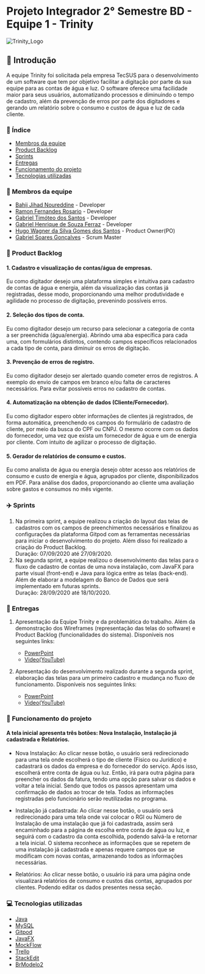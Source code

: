 # Projeto Integrador 2° Semestre BD - Equipe 1 - Trinity
![Trinity_Logo](https://user-images.githubusercontent.com/60863640/94086088-4fb53a00-fde0-11ea-9915-3ac9be131de7.png)

## :pushpin: Introdução
A equipe Trinity foi solicitada pela empresa TecSUS para o desenvolvimento de um software que tem por objetivo facilitar a digitação por parte da sua equipe para as contas de água e luz. O software oferece uma facilidade maior para seus usuários, automatizando processos e diminuindo o tempo de cadastro, além da prevenção de erros por parte dos digitadores e gerando um relatório sobre o consumo e custos de água e luz de cada cliente.

### :book: Índice
* [Membros da equipe](#necktie-membros-da-equipe)
* [Product Backlog](#gift-product-backlog)
* [Sprints](#airplane-sprints)
* [Entregas](#dart-entregas)
* [Funcionamento do projeto](#paperclip-funcionamento-do-projeto)
* [Tecnologias utilizadas](#computer-tecnologias-utilizadas)


### :necktie: Membros da equipe
* [Bahij Jihad Noureddine](https://www.linkedin.com/in/bahij-noureddine-941b681b7/) - Developer
* [Ramon Fernandes Rosario](https://www.linkedin.com/in/ramon-fernandes-19244a1ab/) - Developer
* [Gabriel Timóteo dos Santos](https://www.linkedin.com/in/gabriel-santos-2563571b2/) - Developer
* [Gabriel Henrique de Souza Ferraz](https://www.linkedin.com/in/gabriel-henrique-de-souza-ferraz-4873581b2/) - Developer
* [Hugo Wagner da Silva Gomes dos Santos](https://www.linkedin.com/in/hugo-wagner-692b83150/) - Product Owner(PO)
* [Gabriel Soares Gonçalves](https://www.linkedin.com/in/gabriel-soares-gon%C3%A7alves-a2b35a1b2/) - Scrum Master


### :gift: Product Backlog
#### 1. Cadastro e visualização de contas/água de empresas.<br/>
Eu como digitador desejo uma plataforma simples e intuitiva para cadastro de contas de água e energia, além da visualização das contas já registradas, desse modo, proporcionando uma melhor produtividade e agilidade no processo de digitação, prevenindo possíveis erros. 
#### 2. Seleção dos tipos de conta.<br/>
Eu como digitador desejo um recurso para selecionar a categoria de conta a ser preenchida (água/energia). Abrindo uma aba específica para cada uma, com formulários distintos, contendo campos específicos relacionados a cada tipo de conta, para diminuir os erros de digitação.
#### 3. Prevenção de erros de registro.<br/>
Eu como digitador desejo ser alertado quando cometer erros de registros. A exemplo do envio de campos em branco e/ou falta de caracteres necessários. Para evitar possíveis erros no cadastro de contas.
#### 4. Automatização na obtenção de dados (Cliente/Fornecedor).<br/>
Eu como digitador espero obter informações de clientes já registrados, de forma automática, preenchendo os campos do formulário de cadastro de cliente, por meio da busca do CPF ou CNPJ. O mesmo ocorre com os dados do fornecedor, uma vez que exista um fornecedor de água e um de energia por cliente. Com intuito de agilizar o processo de digitação.
#### 5. Gerador de relatórios de consumo e custos.<br/>
Eu como analista de água ou energia desejo obter acesso aos relatórios de consumo e custo de energia e água, agrupados por cliente, disponibilizados em PDF. Para análise dos dados, proporcionando ao cliente uma avaliação sobre gastos e consumos no mês vigente.

### :airplane: Sprints
1. Na primeira sprint, a equipe realizou a criação do layout das telas de cadastros com os campos de preenchimentos necessários e finalizou as configurações da plataforma Gitpod com as ferramentas necessárias para iniciar o desenvolvimento do projeto. Além disso foi realizado a criação do Product Backlog.<br/> Duração: 07/09/2020 até 27/09/2020.
2. Na segunda sprint, a equipe realizou o desenvolvimento das telas para o fluxo de cadastro de contas de uma nova instalação, com JavaFX para parte visual (front-end) e Java para lógica entre as telas (back-end). Além de elaborar a modelagem do Banco de Dados que será implementado em futuras sprints.<br/> Duração: 28/09/2020 até 18/10/2020.



### :dart: Entregas
1. Apresentação da Equipe Trinity e da problemática do trabalho. Além da demonstração dos Wireframes (representação das telas do software) e Product Backlog (funcionalidades do sistema). Disponíveis nos seguintes links:
   * [PowerPoint](https://drive.google.com/file/d/1QBe3fj6P33IbdpLLv37yWxnmgwYGU8Tq/view?usp=sharing)
   * [Video(YouTube)](https://www.youtube.com/watch?v=k5cMXUFGKQs)
   
2. Apresentação do desenvolvimento realizado durante a segunda sprint, elaboração das telas para um primeiro cadastro e mudança no fluxo de funcionamento. Disponíveis nos seguintes links:
   * [PowerPoint](https://drive.google.com/file/d/1WFf6pF68s_2zgYqzR50OJI3VAGwB6fFH/view?usp=sharing)
   * [Video(YouTube)](https://www.youtube.com/watch?v=t8BieTIL9Lc&feature=youtu.be)

### :paperclip: Funcionamento do projeto
#### A tela inicial apresenta três botões: Nova Instalação, Instalação já cadastrada e Relatórios. 

* Nova Instalação: Ao clicar nesse botão, o usuário será redirecionado para uma tela onde escolherá o tipo de cliente (Físico ou Jurídico) e cadastrará os dados da empresa e do fornecedor do serviço. Após isso, escolherá entre conta de água ou luz. Então, irá para outra página para preencher os dados da fatura, tendo uma opção para salvar os dados e voltar a tela inicial. Sendo que todos os passos apresentam uma confirmação de dados ao trocar de tela. Todos as informações registradas pelo funcionário serão reutilizadas no programa.

* Instalação já cadastrada: Ao clicar nesse botão, o usuário será redirecionado para uma tela onde vai colocar o RGI ou Número de Instalação de uma instalação que já foi cadastrada, assim será encaminhado para a página de escolha entre conta de água ou luz, e seguirá com o cadastro da conta escolhida, podendo salvá-la e retornar a tela inicial. O sistema reconhece as informações que se repetem de uma instalação já cadastrada e apenas requere campos que se modificam com novas contas, armazenando todos as informações necessárias.

* Relatórios: Ao clicar nesse botão, o usuário irá para uma página onde visualizará relatórios de consumo e custos das contas, agrupados por clientes. Podendo editar os dados presentes nessa seção.

###  :computer: Tecnologias utilizadas
* [Java](https://www.java.com/pt_BR/)
* [MySQL](https://www.mysql.com/)
* [Gitpod](https://www.gitpod.io/)
* [JavaFX](https://openjfx.io/)
* [MockFlow](https://mockflow.com/apps/wireframepro/)
* [Trello](https://trello.com/pt-BR)
* [StackEdit](https://stackedit.io/)
* [BrModelo2](http://www.sis4.com/brModelo/antigo.html)
